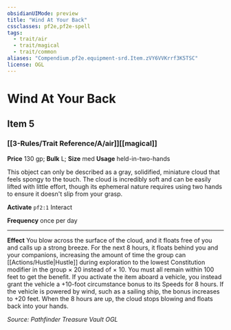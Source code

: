 ```yaml
---
obsidianUIMode: preview
title: "Wind At Your Back"
cssclasses: pf2e,pf2e-spell
tags:
  - trait/air
  - trait/magical
  - trait/common
aliases: "Compendium.pf2e.equipment-srd.Item.zVY6VVKrrf3K5TSC"
license: OGL
---
```

# Wind At Your Back
## Item 5
### [[3-Rules/Trait Reference/A/air]][[magical]]


**Price** 130 gp; 
**Bulk** L; **Size** med
**Usage** held-in-two-hands

This object can only be described as a gray, solidified, miniature cloud that feels spongy to the touch. The cloud is incredibly soft and can be easily lifted with little effort, though its ephemeral nature requires using two hands to ensure it doesn't slip from your grasp.

**Activate** `pf2:1` Interact

**Frequency** once per day

* * *

**Effect** You blow across the surface of the cloud, and it floats free of you and calls up a strong breeze. For the next 8 hours, it floats behind you and your companions, increasing the amount of time the group can [[Actions/Hustle|Hustle]] during exploration to the lowest Constitution modifier in the group × 20 instead of × 10. You must all remain within 100 feet to get the benefit. If you activate the item aboard a vehicle, you instead grant the vehicle a +10-foot circumstance bonus to its Speeds for 8 hours. If the vehicle is powered by wind, such as a sailing ship, the bonus increases to +20 feet. When the 8 hours are up, the cloud stops blowing and floats back into your hands.

*Source: Pathfinder Treasure Vault*
*OGL*